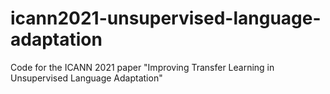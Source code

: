 # icann2021-unsupervised-language-adaptation
Code for the ICANN 2021 paper "Improving Transfer Learning in Unsupervised Language Adaptation"
